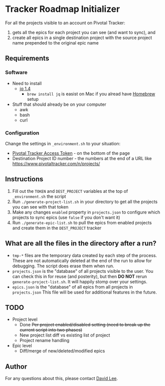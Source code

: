 # Tracker Roadmap Initializer

For all the projects visible to an account on Pivotal Tracker:

1. gets all the epics for each project you can see (and want to sync), and 
1. create all epics in a single destination project with the source project name prepended to the original epic name

## Requirements

### Software
* Need to install
	* [jq 1.4](http://stedolan.github.io/jq/download/)
		* ```brew install jq``` is easist on Mac if you alread have [Homebrew](http://mxcl.github.com/homebrew/) setup
* Stuff that should already be on your computer
	* awk
	* bash
	* curl

### Configuration
Change the settings in ```_environment.sh``` to your situation:
* [Pivotal Tracker Access Token](https://www.pivotaltracker.com/profile) - on the bottom of the page
* Destination Project ID number - the numbers at the end of a URL like https://www.pivotaltracker.com/n/projects/

## Instructions

1. Fill out the ```TOKEN``` and ```DEST_PROJECT``` variables at the top of ```_environment.sh``` the script
1. Run ```./generate-project-list.sh``` in your directory to get all the projects you can see with that token
1. Make any changes ```enabled``` property in ```projects.json``` to configure which projects to sync epics (use ```false``` if you don't want it)
1. Run ```./generate-epic-list.sh``` to pull the epics from enabled projects and create them in the ```DEST_PROJECT``` tracker

## What are all the files in the directory after a run?
* ```tmp-*``` files are the temporary data created by each step of the process. These are not automatically deleted at the end of the run to allow for debugging. The script does erase them when run.
* ```projects.json``` is the "database" of all projects visible to the user. You can check this in for reuse (and posterity), but then **DO NOT** rerun ```generate-project-list.sh```. It will happily stomp over your settings.
* ```epics.json``` is the "database" of all epics from all projects in ```projects.json``` This file will be used for additional features in the future.

## TODO
* Project level
	* Done ~~Per project enabled/disabled setting (need to break up the current script into two phases)~~
	* New project list diff vs existing list of project
	* Project rename handling
* Epic level
	* Diff/merge of new/deleted/modified epics

## Author
For any questions about this, please contact [David Lee](dclee@pivotal.io).